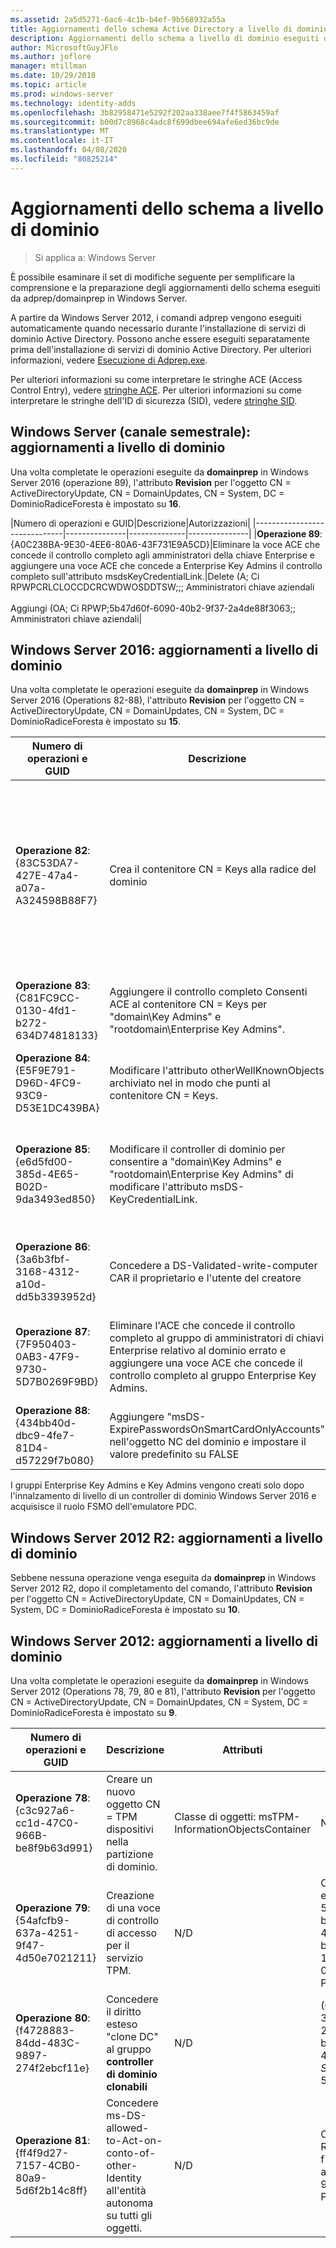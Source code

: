 ```yaml
---
ms.assetid: 2a5d5271-6ac6-4c1b-b4ef-9b568932a55a
title: Aggiornamenti dello schema Active Directory a livello di dominio
description: Aggiornamenti dello schema a livello di dominio eseguiti da adprep/domainprep quando si innalza di livello un controller di dominio
author: MicrosoftGuyJFlo
ms.author: joflore
manager: mtillman
ms.date: 10/29/2018
ms.topic: article
ms.prod: windows-server
ms.technology: identity-adds
ms.openlocfilehash: 3b82958471e5292f202aa338aee7f4f5863459af
ms.sourcegitcommit: b00d7c8968c4adc8f699dbee694afe6ed36bc9de
ms.translationtype: MT
ms.contentlocale: it-IT
ms.lasthandoff: 04/08/2020
ms.locfileid: "80825214"
---
```

# <a name="domain-wide-schema-updates"></a>Aggiornamenti dello schema a livello di dominio

>Si applica a: Windows Server

È possibile esaminare il set di modifiche seguente per semplificare la comprensione e la preparazione degli aggiornamenti dello schema eseguiti da adprep/domainprep in Windows Server.

A partire da Windows Server 2012, i comandi adprep vengono eseguiti automaticamente quando necessario durante l'installazione di servizi di dominio Active Directory. Possono anche essere eseguiti separatamente prima dell'installazione di servizi di dominio Active Directory. Per ulteriori informazioni, vedere [Esecuzione di Adprep.exe](https://technet.microsoft.com/library/dd464018(v=ws.10).aspx).

Per ulteriori informazioni su come interpretare le stringhe ACE (Access Control Entry), vedere [stringhe ACE](https://msdn.microsoft.com/library/aa374928(VS.85).aspx). Per ulteriori informazioni su come interpretare le stringhe dell'ID di sicurezza (SID), vedere [stringhe SID](https://msdn.microsoft.com/library/aa379602(VS.85).aspx).

## <a name="windows-server-semi-annual-channel-domain-wide-updates"></a>Windows Server (canale semestrale): aggiornamenti a livello di dominio

Una volta completate le operazioni eseguite da **domainprep** in Windows Server 2016 (operazione 89), l'attributo **Revision** per l'oggetto CN = ActiveDirectoryUpdate, CN = DomainUpdates, CN = System, DC = DominioRadiceForesta è impostato su **16**.

|Numero di operazioni e GUID|Descrizione|Autorizzazioni|
|------------------------------|---------------|--------------|---------------|
|**Operazione 89**: {A0C238BA-9E30-4EE6-80A6-43F731E9A5CD}|Eliminare la voce ACE che concede il controllo completo agli amministratori della chiave Enterprise e aggiungere una voce ACE che concede a Enterprise Key Admins il controllo completo sull'attributo msdsKeyCredentialLink.|Delete (A; Ci RPWPCRLCLOCCDCRCWDWOSDDTSW;;; Amministratori chiave aziendali <br /> <br />Aggiungi (OA; Ci RPWP;5b47d60f-6090-40b2-9f37-2a4de88f3063;; Amministratori chiave aziendali|

## <a name="windows-server-2016-domain-wide-updates"></a>Windows Server 2016: aggiornamenti a livello di dominio

Una volta completate le operazioni eseguite da **domainprep** in Windows Server 2016 (Operations 82-88), l'attributo **Revision** per l'oggetto CN = ActiveDirectoryUpdate, CN = DomainUpdates, CN = System, DC = DominioRadiceForesta è impostato su **15**.

|Numero di operazioni e GUID|Descrizione|Attributi|Autorizzazioni|
|------------------------------|---------------|--------------|---------------|
|**Operazione 82**: {83C53DA7-427E-47a4-a07a-A324598B88F7}|Crea il contenitore CN = Keys alla radice del dominio|-objectClass: contenitore<br />-Description: contenitore predefinito per gli oggetti credenziale chiave<br />-ShowInAdvancedViewOnly: TRUE|Un Ci RPWPCRLCLOCCDCRCWDWOSDDTSW;;; EA<br />Un Ci RPWPCRLCLOCCDCRCWDWOSDDTSW;;;D Un<br />Un Ci RPWPCRLCLOCCDCRCWDWOSDDTSW;;; SY<br />Un Ci RPWPCRLCLOCCDCRCWDWOSDDTSW;;;D D<br />Un Ci RPWPCRLCLOCCDCRCWDWOSDDTSW;;; ED|
|**Operazione 83**: {C81FC9CC-0130-4fd1-b272-634D74818133}|Aggiungere il controllo completo Consenti ACE al contenitore CN = Keys per "domain\Key Admins" e "rootdomain\Enterprise Key Admins".|N/D|Un Ci RPWPCRLCLOCCDCRCWDWOSDDTSW;;; Amministratori chiave)<br />Un Ci RPWPCRLCLOCCDCRCWDWOSDDTSW;;; Amministratori chiave aziendali|
|**Operazione 84**: {E5F9E791-D96D-4FC9-93C9-D53E1DC439BA}|Modificare l'attributo otherWellKnownObjects archiviato nel in modo che punti al contenitore CN = Keys.|-otherWellKnownObjects archiviato nel: B:32:683A24E2E8164BD3AF86AC3C2CF3F981: CN = Keys,% WS|N/D|
|**Operazione 85**: {e6d5fd00-385d-4E65-B02D-9da3493ed850}|Modificare il controller di dominio per consentire a "domain\Key Admins" e "rootdomain\Enterprise Key Admins" di modificare l'attributo msDS-KeyCredentialLink. |N/D|OA Ci RPWP;5b47d60f-6090-40b2-9f37-2a4de88f3063;; Amministratori chiave)<br />OA Ci RPWP;5b47d60f-6090-40b2-9f37-2a4de88f3063;; Enterprise Key Admins nel dominio radice, ma nei domini non radice ha generato una voce ACE relativa al dominio fasullo con un SID non risolvibile-527)|
|**Operazione 86**: {3a6b3fbf-3168-4312-a10d-dd5b3393952d}|Concedere a DS-Validated-write-computer CAR il proprietario e l'utente del creatore|N/D|OA CIIO; SW; 9b026da6-0d3c-465c-8bee-5199d7165cba; bf967a86-0de6-11D0-A285-00aa003049e2; PS)<br />OA CIIO; SW; 9b026da6-0d3c-465c-8bee-5199d7165cba; bf967a86-0de6-11D0-A285-00aa003049e2; CO)|
|**Operazione 87**: {7F950403-0AB3-47F9-9730-5D7B0269F9BD}|Eliminare l'ACE che concede il controllo completo al gruppo di amministratori di chiavi Enterprise relativo al dominio errato e aggiungere una voce ACE che concede il controllo completo al gruppo Enterprise Key Admins. |N/D|Delete (A; Ci RPWPCRLCLOCCDCRCWDWOSDDTSW;;; Amministratori chiave aziendali<br /> <br />Aggiungi (A; Ci RPWPCRLCLOCCDCRCWDWOSDDTSW;;; Amministratori chiave aziendali|
|**Operazione 88**: {434bb40d-dbc9-4fe7-81D4-d57229f7b080}|Aggiungere "msDS-ExpirePasswordsOnSmartCardOnlyAccounts" nell'oggetto NC del dominio e impostare il valore predefinito su FALSE|N/D|N/D|

I gruppi Enterprise Key Admins e Key Admins vengono creati solo dopo l'innalzamento di livello di un controller di dominio Windows Server 2016 e acquisisce il ruolo FSMO dell'emulatore PDC.

## <a name="windows-server-2012-r2-domain-wide-updates"></a>Windows Server 2012 R2: aggiornamenti a livello di dominio

Sebbene nessuna operazione venga eseguita da **domainprep** in Windows Server 2012 R2, dopo il completamento del comando, l'attributo **Revision** per l'oggetto CN = ActiveDirectoryUpdate, CN = DomainUpdates, CN = System, DC = DominioRadiceForesta è impostato su **10**.

## <a name="windows-server-2012-domain-wide-updates"></a>Windows Server 2012: aggiornamenti a livello di dominio

Una volta completate le operazioni eseguite da **domainprep** in Windows Server 2012 (Operations 78, 79, 80 e 81), l'attributo **Revision** per l'oggetto CN = ActiveDirectoryUpdate, CN = DomainUpdates, CN = System, DC = DominioRadiceForesta è impostato su **9**.

|Numero di operazioni e GUID|Descrizione|Attributi|Autorizzazioni|
|------------------------------|---------------|--------------|---------------|
|**Operazione 78**: {c3c927a6-cc1d-47C0-966B-be8f9b63d991}|Creare un nuovo oggetto CN = TPM dispositivi nella partizione di dominio.|Classe di oggetti: msTPM-InformationObjectsContainer|N/D|
|**Operazione 79**: {54afcfb9-637a-4251-9f47-4d50e7021211}|Creazione di una voce di controllo di accesso per il servizio TPM.|N/D|OA CIIO; WP; ea1b7b93-5e48-46d5-bc6c-4df4fda78a35; bf967a86-0de6-11D0-A285-00aa003049e2; PS)|
|**Operazione 80**: {f4728883-84dd-483C-9897-274f2ebcf11e}|Concedere il diritto esteso "clone DC" al gruppo **controller di dominio clonabili**|N/D|(OA;; CR; 3e0f7e18-2C7A-4c10-ba82-4d926db99a3e;; *SID dominio*-522)|
|**Operazione 81**: {ff4f9d27-7157-4CB0-80a9-5d6f2b14c8ff}|Concedere ms-DS-allowed-to-Act-on-conto-of-other-Identity all'entità autonoma su tutti gli oggetti.|N/D|OA CIOI; RPWP;3f78c3e5-f79a-46bd-a0b8-9d18116ddc79;; PS|
